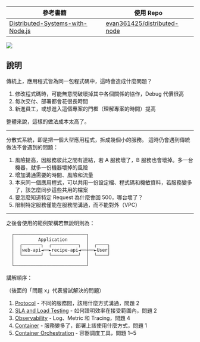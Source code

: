 | 參考書籍                           | 使用 Repo                     |
| ---------------------------------- | ----------------------------- |
| [Distributed-Systems-with-Node.js] | [evan361425/distributed-node] |

![](https://i.imgur.com/UeShSDB.png)

## 說明

傳統上，應用程式皆為同一包程式碼中，這時會造成什麼問題？

1. 修改程式碼時，可能無意間破壞掉其中各個關係的協作，Debug 代價很高
2. 每次交付、部署都會花很長時間
3. 新進員工，或想進入這個專案的門檻（理解專案的時間）提高

整體來說，這樣的做法成本太高了。

---

分散式系統，即是把一個大型應用程式，拆成幾個小的服務。
這時仍會遇到傳統做法不會遇到的問題：

1. 風險提高，因服務彼此之間有連結，若 A 服務壞了，B 服務也會壞掉。多一台機器，就多一份機器壞掉的風險
2. 增加溝通需要的時間、風險和流量
3. 本來同一個應用程式，可以共用一份設定檔、程式碼和機敏資料，若服務變多了，該怎麼同步這些共用的檔案
4. 要怎麼知道特定 Request 為什麼會回 500，哪台壞了？
5. 限制特定服務僅能在服務間溝通，而不能對外（VPC）

---

之後會使用的範例架構若無說明則為：

```
  ┌───────────────────────────┐
  │         Application       │
  │  ┌───────┐  ┌──────────┐  │  ┌────┐
  │  │web-api◄──►recipe-api◄──┼──►User│
  │  └───────┘  └──────────┘  │  └────┘
  │                           │
  └───────────────────────────┘
```

講解順序：

（後面的「問題 x」代表嘗試解決的問題）

1. [Protocol](/ByBYI1A5u) - 不同的服務間，該用什麼方式溝通，問題 2
2. [SLA and Load Testing](/r1G7Xlwi_) - 如何證明效率在接受範圍內，問題 2
3. [Observability](https://hackmd.io/@Lu-Shueh-Chou/B1F_g5ts_) - Log、Metric 和 Tracing，問題 4
4. [Container](https://hackmd.io/@Lu-Shueh-Chou/By4Woyl6d) - 服務變多了，部署上該使用什麼方式，問題 1
5. [Container Orchestration](https://hackmd.io/@Lu-Shueh-Chou/rkm_EvFpO) - 容器調度工具，問題 1~5

[distributed-systems-with-node.js]: https://www.booktopia.com.au/distributed-systems-with-node-js-thomas-hunter-ii/ebook/9781492077244.html
[evan361425/distributed-node]: https://github.com/evan361425/distributed-node
